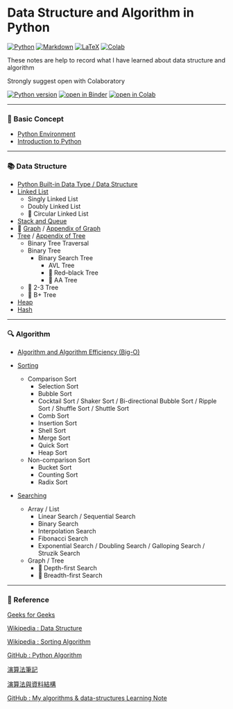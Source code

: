 # Data Structure and Algorithm in Python

[![Python](https://img.shields.io/badge/python-3670A0?style=for-the-badge&logo=python&logoColor=ffdd54)](https://docs.python.org/3/)
[![Markdown](https://img.shields.io/badge/markdown-%23000000.svg?style=for-the-badge&logo=markdown&logoColor=white)](https://docs.github.com/en/get-started/writing-on-github/getting-started-with-writing-and-formatting-on-github/basic-writing-and-formatting-syntax)
[![LaTeX](https://img.shields.io/badge/latex-%23008080.svg?style=for-the-badge&logo=latex&logoColor=white)](https://www.latex-project.org/help/documentation/)
[![Colab](https://img.shields.io/badge/Colab-F9AB00?style=for-the-badge&logo=googlecolab&color=525252)](https://colab.research.google.com/)

These notes are help to record what I have learned about data structure and algorithm

Strongly suggest open with Colaboratory

[![Python version](https://camo.githubusercontent.com/44da37f0f02bf104f0650fa5f2c754ed3f6166066c9210f31bacb9e63d60736e/68747470733a2f2f696d672e736869656c64732e696f2f707970692f707976657273696f6e732f70796261646765732e737667)](https://www.python.org/)
[![open in Binder](https://mybinder.org/badge_logo.svg)](https://mybinder.org/v2/gh/tc11echo/data-structure-and-algorithm-in-python/HEAD)
[![open in Colab](https://colab.research.google.com/assets/colab-badge.svg)](https://colab.research.google.com/github/tc11echo/data-structure-and-algorithm-in-python)

---

### :beginner: Basic Concept
* [Python Environment](https://gist.github.com/tc11echo/92c72aa79bcd039d1035afecbf16b0de#file-python-interpreter-md)
* [Introduction to Python](/basic_concept/intro_python.ipynb)

---

### :books: Data Structure
* [Python Built-in Data Type / Data Structure](/data_structure/python_built_in_data_structure_and_operator.ipynb)
* [Linked List](/data_structure/linked_list.ipynb)
    * Singly Linked List
    * Doubly Linked List
    * :construction: Circular Linked List
* [Stack and Queue](/data_structure/stack_and_queue.ipynb)
* :construction: [Graph](/data_structure/graph.ipynb) / [Appendix of Graph](/data_structure/graph_note/graph_note.md)
* [Tree](/data_structure/tree.ipynb) / [Appendix of Tree](/data_structure/tree_note/tree_note.md)
    * Binary Tree Traversal
    * Binary Tree
        * Binary Search Tree
            * AVL Tree
            * :construction: Red–black Tree
            * :construction: AA Tree
    * :construction: 2-3 Tree
    * :construction: B+ Tree
* [Heap](/data_structure/heap.ipynb)
* [Hash](/data_structure/hash.ipynb)

---

### :mag: Algorithm
* [Algorithm and Algorithm Efficiency (Big-O)](/algorithm/algorithm_note/algorithm_note.md)
* [Sorting](/algorithm/sorting.ipynb)
    * Comparison Sort
        * Selection Sort
        * Bubble Sort
        * Cocktail Sort / Shaker Sort / Bi-directional Bubble Sort / Ripple Sort / Shuffle Sort / Shuttle Sort
        * Comb Sort
        * Insertion Sort
        * Shell Sort
        * Merge Sort
        * Quick Sort
        * Heap Sort
    * Non-comparison Sort
        * Bucket Sort
        * Counting Sort
        * Radix Sort

* [Searching](/algorithm/searching.ipynb)
    * Array / List
        * Linear Search / Sequential Search
        * Binary Search
        * Interpolation Search
        * Fibonacci Search
        * Exponential Search / Doubling Search / Galloping Search / Struzik Search
    * Graph / Tree
        * :construction: Depth-first Search
        * :construction: Breadth-first Search

---

### :memo: Reference

[Geeks for Geeks](https://www.geeksforgeeks.org/)

[Wikipedia : Data Structure](https://en.wikipedia.org/wiki/Data_structure)

[Wikipedia : Sorting Algorithm](https://en.wikipedia.org/wiki/Sorting_algorithm)

[GitHub : Python Algorithm](https://github.com/TheAlgorithms/Python)

[演算法筆記](https://web.ntnu.edu.tw/~algo/)

[演算法與資料結構](http://alrightchiu.github.io/SecondRound/mu-lu-yan-suan-fa-yu-zi-liao-jie-gou.html)

[GitHub : My algorithms & data-structures Learning Note](https://github.com/aaron1aaron2/SCU-class_DSA-2019)
